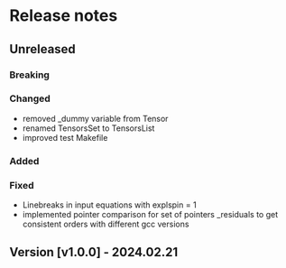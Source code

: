 # Release notes

## Unreleased

### Breaking

### Changed

* removed _dummy variable from Tensor
* renamed TensorsSet to TensorsList
* improved test Makefile

### Added

### Fixed

* Linebreaks in input equations with explspin = 1
* implemented pointer comparison for set of pointers _residuals to get consistent orders with different gcc versions

## Version [v1.0.0] - 2024.02.21
